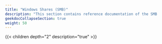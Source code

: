 ```yaml
---
title: "Windows Shares (SMB)"
description: "This section contains reference documentation of the SMB Sharing screens."
geekdocCollapseSection: true
weight: 50
---
```


{{< children depth="2" description="true" >}}
